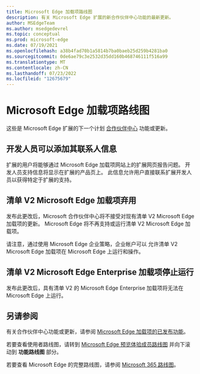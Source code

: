 ```yaml
---
title: Microsoft Edge 加载项路线图
description: 有关 Microsoft Edge 扩展的新合作伙伴中心功能的最新更新。
author: MSEdgeTeam
ms.author: msedgedevrel
ms.topic: conceptual
ms.prod: microsoft-edge
ms.date: 07/19/2021
ms.openlocfilehash: a38b4fad70b1a5814b7ba0baeb25d259b4281ba0
ms.sourcegitcommit: 0de6ae79c3e2532d35dd160b468746111f516a99
ms.translationtype: MT
ms.contentlocale: zh-CN
ms.lasthandoff: 07/23/2022
ms.locfileid: "12675679"
---
```

# <a name="roadmap-for-microsoft-edge-add-ons"></a>Microsoft Edge 加载项路线图

这些是 Microsoft Edge 扩展的下一个计划 [合作伙伴中心](https://partner.microsoft.com/dashboard/microsoftedge/) 功能或更新。


<!-- ====================================================================== -->
## <a name="developers-can-add-their-contact-information"></a>开发人员可以添加其联系人信息

扩展的用户将能够通过 Microsoft Edge 加载项网站上的扩展网页报告问题。  开发人员支持信息将显示在扩展的产品页上。  此信息允许用户直接联系扩展开发人员以获得特定于扩展的支持。


<!-- ====================================================================== -->
## <a name="manifest-v2-microsoft-edge-add-ons-deprecation"></a>清单 V2 Microsoft Edge 加载项弃用

发布此更改后，Microsoft 合作伙伴中心将不接受对现有清单 V2 Microsoft Edge 加载项的更新。  Microsoft Edge 将不再支持或运行清单 V2 Microsoft Edge 加载项。

请注意，通过使用 Microsoft Edge 企业策略，企业帐户可以<!--will still be able to?--> 允许清单 V2 Microsoft Edge 加载项在 Microsoft Edge 上运行和操作。


<!-- ====================================================================== -->
## <a name="manifest-v2-microsoft-edge-enterprise-add-ons-cease-to-function"></a>清单 V2 Microsoft Edge Enterprise 加载项停止运行

发布此更改后，具有清单 V2 的 Microsoft Edge Enterprise 加载项将无法在 Microsoft Edge 上运行。


<!-- ====================================================================== -->
## <a name="see-also"></a>另请参阅

有关合作伙伴中心功能或更新，请参阅 [Microsoft Edge 加载项的已发布功能](released-features.md)。

若要查看使用者路线图，请转到 [Microsoft Edge 预览体验成员路线图](https://www.microsoftedgeinsider.com/whats-next) 并向下滚动到 **功能路线图** 部分。 

若要查看 Microsoft Edge 的完整路线图，请参阅 [Microsoft 365 路线图](https://www.microsoft.com/microsoft-365/roadmap?filters=Microsoft%20Edge)。
